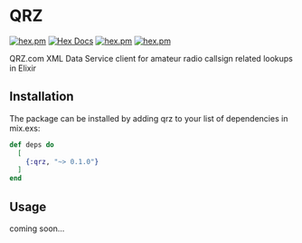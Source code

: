 # QRZ

[![hex.pm](https://img.shields.io/hexpm/v/qrz.svg)](https://hex.pm/packages/qrz)
[![Hex Docs](https://img.shields.io/badge/hex-docs-lightgreen.svg)](https://hexdocs.pm/qrz/)
[![hex.pm](https://img.shields.io/hexpm/dt/qrz.svg)](https://hex.pm/packages/qrz)
[![hex.pm](https://img.shields.io/hexpm/l/qrz.svg)](https://hex.pm/packages/qrz)

QRZ.com XML Data Service client for amateur radio callsign related lookups in Elixir

## Installation

The package can be installed by adding qrz to your list of dependencies in mix.exs:

```elixir
def deps do
  [
    {:qrz, "~> 0.1.0"}
  ]
end
```

## Usage

coming soon...


